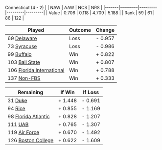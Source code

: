 Connecticut (4 - 2)
|       |   NAW   |   AAW   |   NCS   |   NRS   |
|-------|---------|---------|---------|---------|
| Value |   0.706 |   0.118 |   4.709 |   5.188 |
| Rank  |      59 |      61 |      86 |     122 |

| Played                    | Outcome    |  Change  |
|---------------------------|------------|----------|
|  69 [Delaware              ](Delaware.md)| Loss       | -  0.957 |
|  73 [Syracuse              ](Syracuse.md)| Loss       | -  0.986 |
|  99 [Buffalo               ](Buffalo.md)| Win        | +  0.822 |
| 103 [Ball State            ](BallState.md)| Win        | +  0.807 |
| 106 [Florida International ](FloridaInternational.md)| Win        | +  0.788 |
| 137 [Non-FBS               ](NonFBS.md)| Win        | +  0.333 |

| Remaining                 |  If Win  |  If Loss |
|---------------------------|----------|----------|
|  31 [Duke                  ](Duke.md)| +  1.448 | -  0.691 |
|  94 [Rice                  ](Rice.md)| +  0.855 | -  1.169 |
|  98 [Florida Atlantic      ](FloridaAtlantic.md)| +  0.828 | -  1.207 |
| 111 [UAB                   ](UAB.md)| +  0.765 | -  1.307 |
| 119 [Air Force             ](AirForce.md)| +  0.670 | -  1.492 |
| 126 [Boston College        ](BostonCollege.md)| +  0.622 | -  1.609 |

